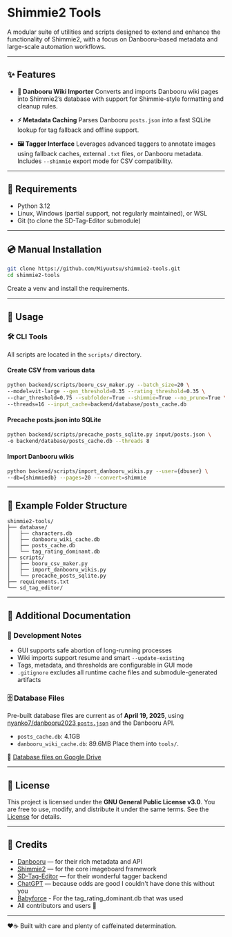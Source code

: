 # Shimmie2 Tools

A modular suite of utilities and scripts designed to extend and enhance the functionality of Shimmie2, with a focus on Danbooru-based metadata and large-scale automation workflows.

---

## ✨ Features

- **📄 Danbooru Wiki Importer**
  Converts and imports Danbooru wiki pages into Shimmie2’s database with support for Shimmie-style formatting and cleanup rules.

- **⚡ Metadata Caching**
  Parses Danbooru `posts.json` into a fast SQLite lookup for tag fallback and offline support.

- **🖼️ Tagger Interface**
  Leverages advanced taggers to annotate images using fallback caches, external `.txt` files, or Danbooru metadata.
  Includes `--shimmie` export mode for CSV compatibility.

---

## 🧠 Requirements

- Python 3.12
- Linux, Windows (partial support, not regularly maintained), or WSL
- Git (to clone the SD-Tag-Editor submodule)

---

## 💿 Manual Installation

```bash
git clone https://github.com/Miyuutsu/shimmie2-tools.git
cd shimmie2-tools
```
Create a venv and install the requirements.

---

## 🚀 Usage

### 🛠 CLI Tools

All scripts are located in the `scripts/` directory.

#### Create CSV from various data

```bash
python backend/scripts/booru_csv_maker.py --batch_size=20 \
--model=vit-large --gen_threshold=0.35 --rating_threshold=0.35 \
--char_threshold=0.75 --subfolder=True --shimmie=True --no_prune=True \
--threads=16 --input_cache=backend/database/posts_cache.db
```

#### Precache posts.json into SQLite

```bash
python backend/scripts/precache_posts_sqlite.py input/posts.json \
-o backend/database/posts_cache.db --threads 8
```

#### Import Danbooru wikis

```bash
python backend/scripts/import_danbooru_wikis.py --user={dbuser} \
--db={shimmiedb} --pages=20 --convert=shimmie
```

---

## 🔗 Example Folder Structure

```
shimmie2-tools/
├── database/
│   ├── characters.db
│   ├── danbooru_wiki_cache.db
│   ├── posts_cache.db
│   └── tag_rating_dominant.db
├── scripts/
│   ├── booru_csv_maker.py
│   ├── import_danbooru_wikis.py
│   └── precache_posts_sqlite.py
├── requirements.txt
└── sd_tag_editor/
```

---

## 📘 Additional Documentation

### 🧪 Development Notes

- GUI supports safe abortion of long-running processes
- Wiki imports support resume and smart `--update-existing`
- Tags, metadata, and thresholds are configurable in GUI mode
- `.gitignore` excludes all runtime cache files and submodule-generated artifacts

### 🗄️ Database Files

Pre-built database files are current as of **April 19, 2025**, using
[nyanko7/danbooru2023 `posts.json`](https://huggingface.co/datasets/nyanko7/danbooru2023/blob/main/metadata/posts.json)
and the Danbooru API.

- `posts_cache.db`: 4.1GB
- `danbooru_wiki_cache.db`: 89.6MB
Place them into `tools/`.

🔗 [Database files on Google Drive](https://drive.google.com/drive/folders/106pn_tpW4QgpPj-kwHC4x6cvdiqw5MaH?usp=drive_link)

---

## 📜 License

This project is licensed under the **GNU General Public License v3.0**.
You are free to use, modify, and distribute it under the same terms.
See the [License](LICENSE) for details.

---

## 💖 Credits

- [Danbooru](https://danbooru.donmai.us/) — for their rich metadata and API
- [Shimmie2](https://github.com/shish/shimmie2) — for the core imageboard framework
- [SD-Tag-Editor](https://github.com/derrian-distro/SD-Tag-Editor) — for their wonderful tagger backend
- [ChatGPT](https://chatgpt.com) — because odds are good I couldn't have done this without you
- [Babyforce](https://github.com/Babyforce) - For the tag_rating_dominant.db that was used
- All contributors and users 💜

---

❤️☕ Built with care and plenty of caffeinated determination.

